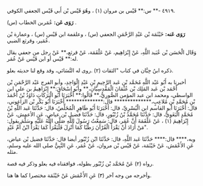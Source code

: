 ٤٩١٩ -** س:** قَيْس بن مروان (١) ، وهُوَ قَيْس بْن أَبي قَيْس الجعفي الكوفي.

**رَوَى عَن:** عُمَربن الخطاب (س) .

**رَوَى عَنه:** خَيْثَمَة بْن عَبْدِ الرَّحْمَنِ الجعفي (س) ، وعلقمة ابن قَيْس (س) ، وعمارة بْن عُمَير، وقرثع الضبي.

وَقَال الْحَسَن بْن عُبَيد اللَّهِ، عَنْ إِبْرَاهِيم، عَنْ عَلْقَمَة، عَنْ قرثع،** عَنْ رجل من جعفي يقال له:** قَيْس أو ابن قَيْس عَنْ عُمَر.

ذكره ابنُ حِبَّان في كتاب "الثقات (٢) .روى له النَّسَائي، وقد وقع لنا حديثه بعلو.

أخبرنا به أَبُو عَبْد اللَّهِ مُحَمَّد بْن عَبد الرَّحِيمِ بْنِ عَبْدِ الْوَاحِدِ، وأبو الفرج عَبْد الرَّحْمَنِ بْن أَحْمَد بْن عَبد المَلِك بْن عُثْمَانَ الْمَقْدِسِيَّانِ،** وأَبُو إِسْحَاقَ:** إِبْرَاهِيمُ بن علي ابن الواسطي، ومحمد ابن عبد المؤمن الصُّورِيُّ،** قَالُوا:** أَخْبَرَنَا أَبُو الْبَرَكَاتِ دَاوُدُ بْنُ أَحْمَدَ بْنِ مُحَمَّدِ بْنِ مُلاعِبٍ،************** قال:************** أَخْبَرَنَا أَبُو بَكْر بْن الزاغوني، قال: أَخْبَرَنَا أبو القاسم ابن الْبُسْرِيِّ، قال: أَخْبَرَنَا أَبُو طَاهِرٍ الْمُخَلِّصُ، قال: حَدَّثَنَا عَبد اللَّهِ بْنُ مُحَمَّدٍ الْبَغَوِيُّ، قال: حَدَّثَنَا مُحَمَّدُ بْنُ زُنْبُورٍ، قال: حَدَّثَنَا فضيل بْن عياض، عَنِ الأعمش، عَنْ إِبْرَاهِيمَ (١) ، عَنْ عَلْقَمَةَ أَنَّ عُمَر، قال: سَمِعْتُ رَسُولَ اللَّهِ صَلَّى اللَّهُ عَلَيْهِ وسَلَّمَ يقول: "مَنْ أَرَادَ أَنْ يَقْرَأَ الْقُرْآنَ رَطْبًا كَمَا أُنْزِلَ فَلْيَقْرَأْ كَمَا يَقْرَأُ ابْنُ أُمِّ عَبْدٍ.

وبه،**** قال:**** حَدَّثَنَا عَبد اللَّهِ، قال: حَدَّثَنَا ابْن زُنْبُور أيضا قال: حَدَّثَنَا فضيل بْن عياض، عَنِ الأَعْمَش، عَنْ خَيْثَمَة، عَنْ قَيْس بْن مروان، عَنْ عُمَر، عَنِ النَّبِيُّ صلى الله عليه وسلم، مثله.

رواه (٢) عَنْ مُحَمَّد بْن زُنْبُور بطوله، فوافقناه فيه بعلو وذكر فيه قصة.

وأخرجه من وجه آخر (٣) عَنِ الأَعْمَش عَنْ خَيْثَمَة مختصرا كما ها هنا.